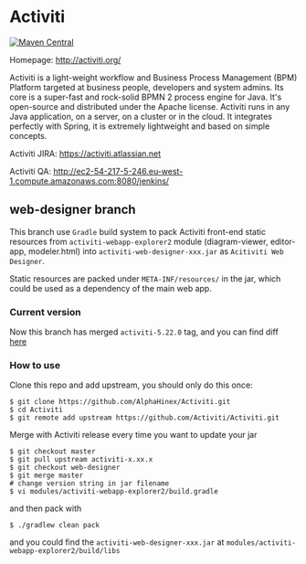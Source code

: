 Activiti
========

[![Maven Central](https://maven-badges.herokuapp.com/maven-central/org.activiti/activiti-engine/badge.svg)](https://maven-badges.herokuapp.com/maven-central/org.activiti/activiti-engine)

Homepage: http://activiti.org/


Activiti is a light-weight workflow and Business Process Management (BPM) Platform targeted at business people, developers and system admins. Its core is a super-fast and rock-solid BPMN 2 process engine for Java. It's open-source and distributed under the Apache license. Activiti runs in any Java application, on a server, on a cluster or in the cloud. It integrates perfectly with Spring, it is extremely lightweight and based on simple concepts. 

Activiti JIRA: https://activiti.atlassian.net

Activiti QA: http://ec2-54-217-5-246.eu-west-1.compute.amazonaws.com:8080/jenkins/


web-designer branch
-------------------

This branch use `Gradle` build system to pack Activiti front-end static resources from `activiti-webapp-explorer2` module (diagram-viewer, editor-app, modeler.html) into `activiti-web-designer-xxx.jar` as `Acitiviti Web Designer`.

Static resources are packed under `META-INF/resources/` in the jar, which could be used as a dependency of the main web app.

### Current version

Now this branch has merged `activiti-5.22.0` tag, and you can find diff [here](https://github.com/Activiti/Activiti/compare/activiti-5.22.0...AlphaHinex:web-designer)

### How to use

Clone this repo and add upstream, you should only do this once:

    $ git clone https://github.com/AlphaHinex/Activiti.git
    $ cd Activiti
    $ git remote add upstream https://github.com/Activiti/Activiti.git

Merge with Activiti release every time you want to update your jar

    $ git checkout master
    $ git pull upstream activiti-x.xx.x
    $ git checkout web-designer
    $ git merge master
    # change version string in jar filename
    $ vi modules/activiti-webapp-explorer2/build.gradle
    
and then pack with

    $ ./gradlew clean pack
    
and you could find the `activiti-web-designer-xxx.jar` at `modules/activiti-webapp-explorer2/build/libs`
